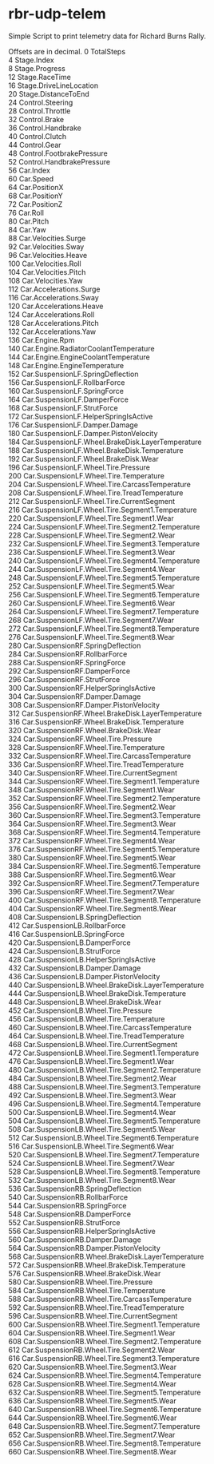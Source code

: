 # rbr-udp-telem
Simple Script to print telemetry data for Richard Burns Rally.

Offsets are in decimal.
0 TotalSteps											
4  Stage.Index											
8  Stage.Progress										
12  Stage.RaceTime										
16  Stage.DriveLineLocation								
20  Stage.DistanceToEnd									
24  Control.Steering									
28  Control.Throttle									
32  Control.Brake										
36  Control.Handbrake									
40  Control.Clutch										
44  Control.Gear										
48  Control.FootbrakePressure							
52  Control.HandbrakePressure							
56  Car.Index											
60  Car.Speed											
64  Car.PositionX										
68  Car.PositionY										
72  Car.PositionZ										
76  Car.Roll											
80  Car.Pitch								    		
84  Car.Yaw									    		
88  Car.Velocities.Surge								
92  Car.Velocities.Sway									
96  Car.Velocities.Heave								
100  Car.Velocities.Roll									
104  Car.Velocities.Pitch								
108  Car.Velocities.Yaw									
112  Car.Accelerations.Surge								
116  Car.Accelerations.Sway								
120  Car.Accelerations.Heave								
124  Car.Accelerations.Roll								
128  Car.Accelerations.Pitch								
132  Car.Accelerations.Yaw								
136  Car.Engine.Rpm										
140  Car.Engine.RadiatorCoolantTemperature				
144  Car.Engine.EngineCoolantTemperature					
148  Car.Engine.EngineTemperature						
152  Car.SuspensionLF.SpringDeflection					
156  Car.SuspensionLF.RollbarForce						
160  Car.SuspensionLF.SpringForce						
164  Car.SuspensionLF.DamperForce						
168  Car.SuspensionLF.StrutForce							
172  Car.SuspensionLF.HelperSpringIsActive				
176  Car.SuspensionLF.Damper.Damage						
180  Car.SuspensionLF.Damper.PistonVelocity				
184  Car.SuspensionLF.Wheel.BrakeDisk.LayerTemperature	
188  Car.SuspensionLF.Wheel.BrakeDisk.Temperature		
192  Car.SuspensionLF.Wheel.BrakeDisk.Wear				
196  Car.SuspensionLF.Wheel.Tire.Pressure				
200  Car.SuspensionLF.Wheel.Tire.Temperature				
204  Car.SuspensionLF.Wheel.Tire.CarcassTemperature		
208  Car.SuspensionLF.Wheel.Tire.TreadTemperature		
212  Car.SuspensionLF.Wheel.Tire.CurrentSegment			
216  Car.SuspensionLF.Wheel.Tire.Segment1.Temperature	
220  Car.SuspensionLF.Wheel.Tire.Segment1.Wear			
224  Car.SuspensionLF.Wheel.Tire.Segment2.Temperature	
228  Car.SuspensionLF.Wheel.Tire.Segment2.Wear			
232  Car.SuspensionLF.Wheel.Tire.Segment3.Temperature	
236  Car.SuspensionLF.Wheel.Tire.Segment3.Wear			
240  Car.SuspensionLF.Wheel.Tire.Segment4.Temperature	
244  Car.SuspensionLF.Wheel.Tire.Segment4.Wear			
248  Car.SuspensionLF.Wheel.Tire.Segment5.Temperature	
252  Car.SuspensionLF.Wheel.Tire.Segment5.Wear			
256  Car.SuspensionLF.Wheel.Tire.Segment6.Temperature	
260  Car.SuspensionLF.Wheel.Tire.Segment6.Wear			
264  Car.SuspensionLF.Wheel.Tire.Segment7.Temperature	
268  Car.SuspensionLF.Wheel.Tire.Segment7.Wear			
272  Car.SuspensionLF.Wheel.Tire.Segment8.Temperature	
276  Car.SuspensionLF.Wheel.Tire.Segment8.Wear			
280  Car.SuspensionRF.SpringDeflection					
284  Car.SuspensionRF.RollbarForce						
288  Car.SuspensionRF.SpringForce						
292  Car.SuspensionRF.DamperForce						
296  Car.SuspensionRF.StrutForce							
300  Car.SuspensionRF.HelperSpringIsActive				
304  Car.SuspensionRF.Damper.Damage						
308  Car.SuspensionRF.Damper.PistonVelocity				
312  Car.SuspensionRF.Wheel.BrakeDisk.LayerTemperature	
316  Car.SuspensionRF.Wheel.BrakeDisk.Temperature		
320  Car.SuspensionRF.Wheel.BrakeDisk.Wear				
324  Car.SuspensionRF.Wheel.Tire.Pressure				
328  Car.SuspensionRF.Wheel.Tire.Temperature				
332  Car.SuspensionRF.Wheel.Tire.CarcassTemperature		
336  Car.SuspensionRF.Wheel.Tire.TreadTemperature		
340  Car.SuspensionRF.Wheel.Tire.CurrentSegment			
344  Car.SuspensionRF.Wheel.Tire.Segment1.Temperature	
348  Car.SuspensionRF.Wheel.Tire.Segment1.Wear			
352  Car.SuspensionRF.Wheel.Tire.Segment2.Temperature	
356  Car.SuspensionRF.Wheel.Tire.Segment2.Wear			
360  Car.SuspensionRF.Wheel.Tire.Segment3.Temperature	
364  Car.SuspensionRF.Wheel.Tire.Segment3.Wear			
368  Car.SuspensionRF.Wheel.Tire.Segment4.Temperature	
372  Car.SuspensionRF.Wheel.Tire.Segment4.Wear			
376  Car.SuspensionRF.Wheel.Tire.Segment5.Temperature	
380  Car.SuspensionRF.Wheel.Tire.Segment5.Wear			
384  Car.SuspensionRF.Wheel.Tire.Segment6.Temperature	
388  Car.SuspensionRF.Wheel.Tire.Segment6.Wear			
392  Car.SuspensionRF.Wheel.Tire.Segment7.Temperature	
396  Car.SuspensionRF.Wheel.Tire.Segment7.Wear			
400  Car.SuspensionRF.Wheel.Tire.Segment8.Temperature	
404  Car.SuspensionRF.Wheel.Tire.Segment8.Wear			
408  Car.SuspensionLB.SpringDeflection					
412  Car.SuspensionLB.RollbarForce						
416  Car.SuspensionLB.SpringForce						
420  Car.SuspensionLB.DamperForce						
424  Car.SuspensionLB.StrutForce							
428  Car.SuspensionLB.HelperSpringIsActive				
432  Car.SuspensionLB.Damper.Damage						
436  Car.SuspensionLB.Damper.PistonVelocity				
440  Car.SuspensionLB.Wheel.BrakeDisk.LayerTemperature	
444  Car.SuspensionLB.Wheel.BrakeDisk.Temperature		
448  Car.SuspensionLB.Wheel.BrakeDisk.Wear				
452  Car.SuspensionLB.Wheel.Tire.Pressure				
456  Car.SuspensionLB.Wheel.Tire.Temperature				
460  Car.SuspensionLB.Wheel.Tire.CarcassTemperature		
464  Car.SuspensionLB.Wheel.Tire.TreadTemperature		
468  Car.SuspensionLB.Wheel.Tire.CurrentSegment			
472  Car.SuspensionLB.Wheel.Tire.Segment1.Temperature	
476  Car.SuspensionLB.Wheel.Tire.Segment1.Wear			
480  Car.SuspensionLB.Wheel.Tire.Segment2.Temperature	
484  Car.SuspensionLB.Wheel.Tire.Segment2.Wear			
488  Car.SuspensionLB.Wheel.Tire.Segment3.Temperature	
492  Car.SuspensionLB.Wheel.Tire.Segment3.Wear			
496  Car.SuspensionLB.Wheel.Tire.Segment4.Temperature	
500  Car.SuspensionLB.Wheel.Tire.Segment4.Wear			
504  Car.SuspensionLB.Wheel.Tire.Segment5.Temperature	
508  Car.SuspensionLB.Wheel.Tire.Segment5.Wear			
512  Car.SuspensionLB.Wheel.Tire.Segment6.Temperature	
516  Car.SuspensionLB.Wheel.Tire.Segment6.Wear			
520  Car.SuspensionLB.Wheel.Tire.Segment7.Temperature	
524  Car.SuspensionLB.Wheel.Tire.Segment7.Wear			
528  Car.SuspensionLB.Wheel.Tire.Segment8.Temperature	
532  Car.SuspensionLB.Wheel.Tire.Segment8.Wear			
536  Car.SuspensionRB.SpringDeflection					
540  Car.SuspensionRB.RollbarForce						
544  Car.SuspensionRB.SpringForce						
548  Car.SuspensionRB.DamperForce						
552  Car.SuspensionRB.StrutForce							
556  Car.SuspensionRB.HelperSpringIsActive				
560  Car.SuspensionRB.Damper.Damage						
564  Car.SuspensionRB.Damper.PistonVelocity				
568  Car.SuspensionRB.Wheel.BrakeDisk.LayerTemperature	
572  Car.SuspensionRB.Wheel.BrakeDisk.Temperature		
576  Car.SuspensionRB.Wheel.BrakeDisk.Wear				
580  Car.SuspensionRB.Wheel.Tire.Pressure				
584  Car.SuspensionRB.Wheel.Tire.Temperature				
588  Car.SuspensionRB.Wheel.Tire.CarcassTemperature		
592  Car.SuspensionRB.Wheel.Tire.TreadTemperature		
596  Car.SuspensionRB.Wheel.Tire.CurrentSegment			
600  Car.SuspensionRB.Wheel.Tire.Segment1.Temperature	
604  Car.SuspensionRB.Wheel.Tire.Segment1.Wear			
608  Car.SuspensionRB.Wheel.Tire.Segment2.Temperature	
612  Car.SuspensionRB.Wheel.Tire.Segment2.Wear			
616  Car.SuspensionRB.Wheel.Tire.Segment3.Temperature	
620  Car.SuspensionRB.Wheel.Tire.Segment3.Wear			
624  Car.SuspensionRB.Wheel.Tire.Segment4.Temperature	
628  Car.SuspensionRB.Wheel.Tire.Segment4.Wear			
632  Car.SuspensionRB.Wheel.Tire.Segment5.Temperature	
636  Car.SuspensionRB.Wheel.Tire.Segment5.Wear			
640  Car.SuspensionRB.Wheel.Tire.Segment6.Temperature	
644  Car.SuspensionRB.Wheel.Tire.Segment6.Wear			
648  Car.SuspensionRB.Wheel.Tire.Segment7.Temperature	
652  Car.SuspensionRB.Wheel.Tire.Segment7.Wear			
656  Car.SuspensionRB.Wheel.Tire.Segment8.Temperature	
660  Car.SuspensionRB.Wheel.Tire.Segment8.Wear	
